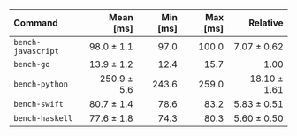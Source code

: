 | Command | Mean [ms] | Min [ms] | Max [ms] | Relative |
|:---|---:|---:|---:|---:|
| `bench-javascript` | 98.0 ± 1.1 | 97.0 | 100.0 | 7.07 ± 0.62 |
| `bench-go` | 13.9 ± 1.2 | 12.4 | 15.7 | 1.00 |
| `bench-python` | 250.9 ± 5.6 | 243.6 | 259.0 | 18.10 ± 1.61 |
| `bench-swift` | 80.7 ± 1.4 | 78.6 | 83.2 | 5.83 ± 0.51 |
| `bench-haskell` | 77.6 ± 1.8 | 74.3 | 80.3 | 5.60 ± 0.50 |
